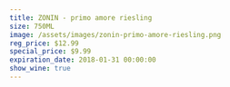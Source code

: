 ```yaml
---
title: ZONIN - primo amore riesling
size: 750ML
image: /assets/images/zonin-primo-amore-riesling.png
reg_price: $12.99
special_price: $9.99
expiration_date: 2018-01-31 00:00:00
show_wine: true
---
```



